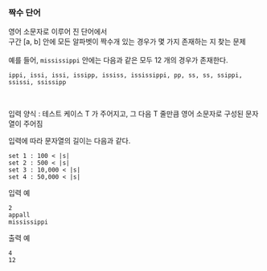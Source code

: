 ### 짝수 단어

영어 소문자로 이루어 진 단어에서 <br>
구간 [a, b] 안에 모든 알파벳이 짝수개 있는 경우가 몇 가지 존재하는 지 찾는 문제 <br>
<br>
예를 들어, ```mississippi``` 안에는 다음과 같은 모두 12 개의 경우가 존재한다.

```ippi, issi, issi, issipp, ississ, ississippi, pp, ss, ss, ssippi, ssissi, ssissipp```

<br>

입력 양식 : 테스트 케이스 T 가 주어지고, 그 다음 T 줄만큼 영어 소문자로 구성된 문자열이 주어짐<br>

입력에 따라 문자열의 길이는 다음과 같다.
```
set 1 : 100 < |s|
set 2 : 500 < |s|
set 3 : 10,000 < |s|
set 4 : 50,000 < |s|
```

입력 예
```
2
appall
mississippi
```

출력 예
```
4
12
```
